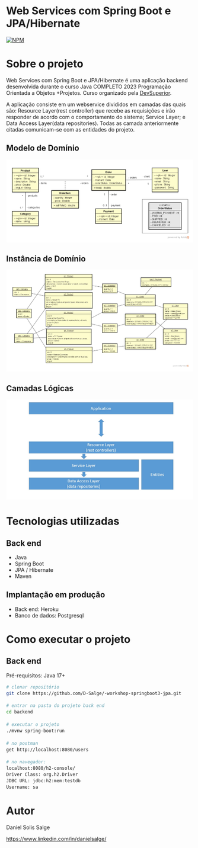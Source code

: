 # Web Services com Spring Boot e JPA/Hibernate
[![NPM](https://img.shields.io/npm/l/react)](https://github.com/D-Salge/-workshop-springboot3-jpa/blob/main/LICENSE) 

# Sobre o projeto

Web Services com Spring Boot e JPA/Hibernate é uma aplicação backend desenvolvida durante o curso Java COMPLETO 2023 Programação Orientada a Objetos +Projetos. Curso organizado pela [DevSuperior](https://devsuperior.com "Site da DevSuperior").

A aplicação consiste em um webservice divididos em camadas das quais são: Resource Layer(rest controller) que recebe as requisições e irão responder de acordo com o comportamento do sistema; Service Layer; e Data Access Layer(data repositories). Todas as camada anteriormente citadas comunicam-se com as entidades do projeto. 

## Modelo de Domínio
![Domain Model](https://github.com/D-Salge/assets/blob/main/modelo%20de%20dominio.png)

## Instância de Domínio
![Domain Instance](https://github.com/D-Salge/assets/blob/main/modelo%20de%20instancia%C3%A7%C3%A3o.png)

## Camadas Lógicas
![Logical Layers](https://github.com/D-Salge/assets/blob/main/logical%20layers.png)

# Tecnologias utilizadas
## Back end
- Java
- Spring Boot
- JPA / Hibernate
- Maven
## Implantação em produção
- Back end: Heroku
- Banco de dados: Postgresql

# Como executar o projeto

## Back end
Pré-requisitos: Java 17+

```bash
# clonar repositório
git clone https://github.com/D-Salge/-workshop-springboot3-jpa.git

# entrar na pasta do projeto back end
cd backend

# executar o projeto
./mvnw spring-boot:run

# no postman
get http://localhost:8080/users

# no navegador:
localhost:8080/h2-console/
Driver Class: org.h2.Driver
JDBC URL: jdbc:h2:mem:testdb
Username: sa
```
# Autor

Daniel Solis Salge

https://www.linkedin.com/in/danielsalge/

